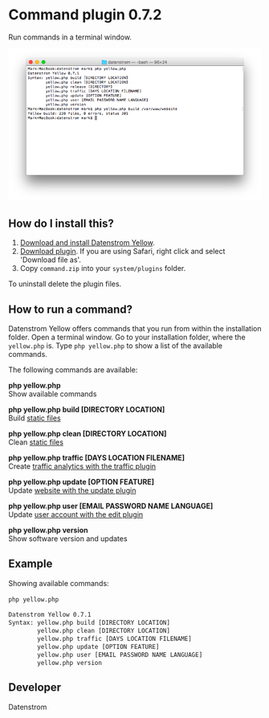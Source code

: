 Command plugin 0.7.2
=====================
Run commands in a terminal window.

<p align="center"><img src="command-screenshot.png?raw=true" alt="Screenshot"></p>

## How do I install this?

1. [Download and install Datenstrom Yellow](https://github.com/datenstrom/yellow/).
2. [Download plugin](https://github.com/datenstrom/yellow-plugins/raw/master/zip/command.zip). If you are using Safari, right click and select 'Download file as'.
3. Copy `command.zip` into your `system/plugins` folder.

To uninstall delete the plugin files.

## How to run a command?

Datenstrom Yellow offers commands that you run from within the installation folder. Open a terminal window. Go to your installation folder, where the `yellow.php` is. Type `php yellow.php` to show a list of the available commands.

The following commands are available:

**php yellow.php**  
Show available commands

**php yellow.php build [DIRECTORY LOCATION]**  
Build [static files](https://developers.datenstrom.se/help/web-server-configuration#static-website)

**php yellow.php clean [DIRECTORY LOCATION]**  
Clean [static files](https://developers.datenstrom.se/help/web-server-configuration#static-website)

**php yellow.php traffic [DAYS LOCATION FILENAME]**  
Create [traffic analytics with the traffic plugin](https://github.com/datenstrom/yellow-plugins/tree/master/traffic)

**php yellow.php update [OPTION FEATURE]**  
Update [website with the update plugin](https://github.com/datenstrom/yellow-plugins/tree/master/update)

**php yellow.php user [EMAIL PASSWORD NAME LANGUAGE]**  
Update [user account with the edit plugin](https://github.com/datenstrom/yellow-plugins/tree/master/edit)

**php yellow.php version**  
Show software version and updates

## Example

Showing available commands:

`php yellow.php`

~~~~
Datenstrom Yellow 0.7.1
Syntax: yellow.php build [DIRECTORY LOCATION]
        yellow.php clean [DIRECTORY LOCATION]
        yellow.php traffic [DAYS LOCATION FILENAME]
        yellow.php update [OPTION FEATURE]
        yellow.php user [EMAIL PASSWORD NAME LANGUAGE]
        yellow.php version
~~~~

## Developer

Datenstrom
